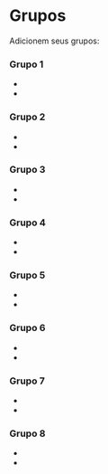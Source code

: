 # Grupos

Adicionem seus grupos:

### Grupo 1
* 
*

### Grupo 2
* 
*

### Grupo 3
* 
*

### Grupo 4
* 
*

### Grupo 5
* 
*

### Grupo 6
* 
*

### Grupo 7
* 
*

### Grupo 8
* 
*

